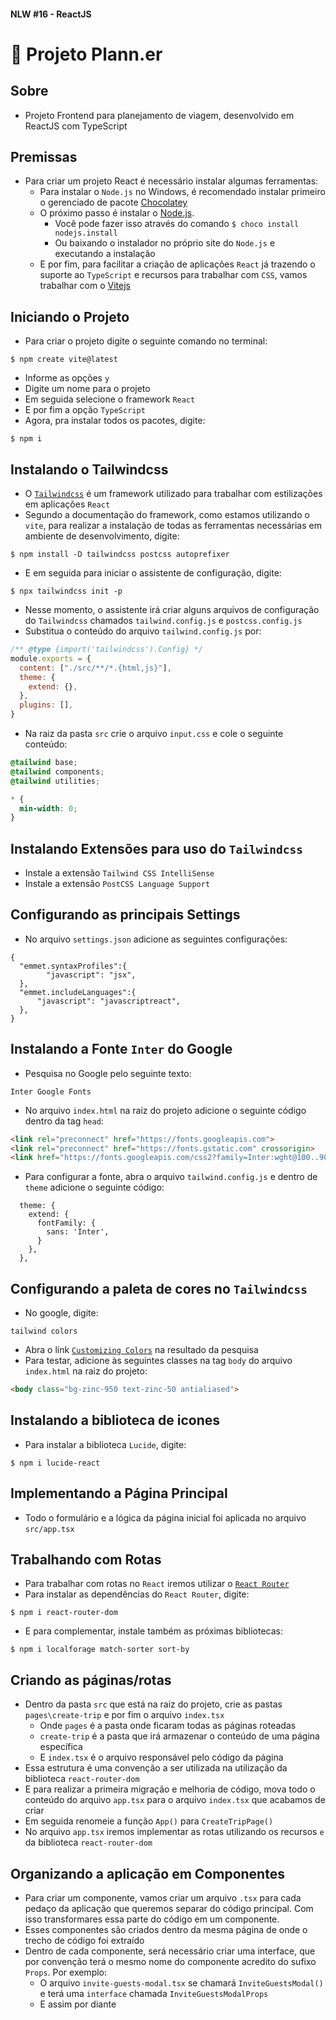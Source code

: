 #### NLW #16 - ReactJS
# 🚀 Projeto Plann.er

## Sobre
- Projeto Frontend para planejamento de viagem, desenvolvido em ReactJS com TypeScript

## Premissas
- Para criar um projeto React é necessário instalar algumas ferramentas:
  - Para instalar o `Node.js` no Windows, é recomendado instalar primeiro o gerenciado de pacote [Chocolatey](chocolatey.org)
  - O próximo passo é instalar o [Node.js](nodejs.org).
    - Você pode fazer isso através do comando `$ choco install nodejs.install`
    - Ou baixando o instalador no próprio site do `Node.js` e executando a instalação
  - E por fim, para facilitar a criação de aplicações `React` já trazendo o suporte ao `TypeScript` e recursos para trabalhar com `CSS`, vamos trabalhar com o [Vitejs](vitestjs.dev)


## Iniciando o Projeto
- Para criar o projeto digite o seguinte comando no terminal:
```
$ npm create vite@latest
```
- Informe as opções `y`
- Digite um nome para o projeto
- Em seguida selecione o framework `React`
- E por fim a opção `TypeScript`
- Agora, pra instalar todos os pacotes, digite:
```
$ npm i
```

## Instalando o Tailwindcss
- O [`Tailwindcss`](tailwindcss.com) é um framework utilizado para trabalhar com estilizações em aplicações `React`
- Segundo a documentação do framework, como estamos utilizando o `vite`, para realizar a instalação de todas as ferramentas necessárias em ambiente de desenvolvimento, digite:
```
$ npm install -D tailwindcss postcss autoprefixer
```
- E em seguida para iniciar o assistente de configuração, digite:
```
$ npx tailwindcss init -p
```
- Nesse momento, o assistente irá criar alguns arquivos de configuração do `Tailwindcss` chamados `tailwind.config.js` e `postcss.config.js`
- Substitua o conteúdo do arquivo `tailwind.config.js` por:
```js
/** @type {import('tailwindcss').Config} */
module.exports = {
  content: ["./src/**/*.{html,js}"],
  theme: {
    extend: {},
  },
  plugins: [],
}
```
- Na raiz da pasta `src` crie o arquivo `input.css` e cole o seguinte conteúdo:
```css
@tailwind base;
@tailwind components;
@tailwind utilities;

* {
  min-width: 0;
}
```

## Instalando Extensões para uso do `Tailwindcss`
- Instale a extensão `Tailwind CSS IntelliSense`
- Instale a extensão `PostCSS Language Support`

## Configurando as principais Settings
- No arquivo `settings.json` adicione as seguintes configurações:
```
{
  "emmet.syntaxProfiles":{
        "javascript": "jsx",
  },
  "emmet.includeLanguages":{
      "javascript": "javascriptreact",
  },
}
```

## Instalando a Fonte `Inter` do Google
- Pesquisa no Google pelo seguinte texto:
```
Inter Google Fonts
```
- No arquivo `index.html` na raiz do projeto adicione o seguinte código dentro da tag `head`:
```html
<link rel="preconnect" href="https://fonts.googleapis.com">
<link rel="preconnect" href="https://fonts.gstatic.com" crossorigin>
<link href="https://fonts.googleapis.com/css2?family=Inter:wght@100..900&display=swap" rel="stylesheet">
```
- Para configurar a fonte, abra o arquivo `tailwind.config.js` e dentro de `theme` adicione o seguinte código:
```
  theme: {
    extend: {
      fontFamily: {
        sans: 'Inter',
      }
    },
  },
```

## Configurando a paleta de cores no `Tailwindcss`
- No google, digite:
```
tailwind colors
```
- Abra o link [`Customizing Colors`](https://tailwindcss.com/docs/customizing-colors) na resultado da pesquisa
- Para testar, adicione às seguintes classes na tag `body` do arquivo `index.html` na raiz do projeto:
```html
<body class="bg-zinc-950 text-zinc-50 antialiased">
```

## Instalando a biblioteca de icones
- Para instalar a biblioteca `Lucide`, digite:
```
$ npm i lucide-react
```

## Implementando a Página Principal
- Todo o formulário e a lógica da página inicial foi aplicada no arquivo `src/app.tsx`

## Trabalhando com Rotas
- Para trabalhar com rotas no `React` iremos utilizar o [`React Router`](reactrouter.com)
- Para instalar as dependências do `React Router`, digite:
```
$ npm i react-router-dom
```
- E para complementar, instale também as próximas bibliotecas:
```
$ npm i localforage match-sorter sort-by
```

## Criando as páginas/rotas
- Dentro da pasta `src` que está na raiz do projeto, crie as pastas `pages\create-trip` e por fim o arquivo `index.tsx`
  - Onde `pages` é a pasta onde ficaram todas as páginas roteadas
  - `create-trip` é a pasta que irá armazenar o conteúdo de uma página específica
  - E `index.tsx` é o arquivo responsável pelo código da página
- Essa estrutura é uma convenção a ser utilizada na utilização da biblioteca `react-router-dom`
- E para realizar a primeira migração e melhoria de código, mova todo o conteúdo do arquivo `app.tsx` para o arquivo `index.tsx` que acabamos de criar
- Em seguida renomeie a função `App()` para `CreateTripPage()`
- No arquivo `app.tsx` iremos implementar as rotas utilizando os recursos `` e `` da biblioteca `react-router-dom`


## Organizando a aplicação em Componentes
- Para criar um componente, vamos criar um arquivo `.tsx` para cada pedaço da aplicação que queremos separar do código principal. Com isso transformares essa parte do código em um componente.
- Esses componentes são criados dentro da mesma página de onde o trecho de código foi extraído
- Dentro de cada componente, será necessário criar uma interface, que por convenção terá o mesmo nome do componente acredito do sufixo `Props`. Por exemplo:
  - O arquivo `invite-guests-modal.tsx` se chamará `InviteGuestsModal()` e terá uma `interface` chamada `InviteGuestsModalProps`
  - E assim por diante
